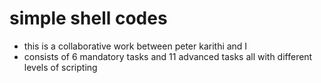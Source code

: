 # **simple shell codes**
- this is a collaborative work between peter karithi and I
- consists of 6 mandatory tasks and 11 advanced tasks all with different levels of scripting
